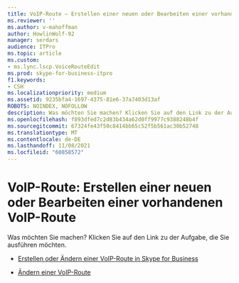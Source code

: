 ```yaml
---
title: VoIP-Route – Erstellen einer neuen oder Bearbeiten einer vorhandenen VoIP-Route
ms.reviewer: ''
ms.author: v-mahoffman
author: HowlinWolf-92
manager: serdars
audience: ITPro
ms.topic: article
ms.custom:
- ms.lync.lscp.VoiceRouteEdit
ms.prod: skype-for-business-itpro
f1.keywords:
- CSH
ms.localizationpriority: medium
ms.assetid: 9235bfa4-1697-4375-81e6-37a7403d13af
ROBOTS: NOINDEX, NOFOLLOW
description: Was möchten Sie machen? Klicken Sie auf den Link zu der Aufgabe, die Sie ausführen möchten.
ms.openlocfilehash: f893dfed7c2d83b434a62d0ff9977c9388248b4f
ms.sourcegitcommit: 67324fe43f50c8414bb65c52f5b561ac30b52748
ms.translationtype: MT
ms.contentlocale: de-DE
ms.lasthandoff: 11/08/2021
ms.locfileid: "60858572"
---
```

# <a name="voice-route-create-new-or-edit-existing"></a>VoIP-Route: Erstellen einer neuen oder Bearbeiten einer vorhandenen VoIP-Route

Was möchten Sie machen? Klicken Sie auf den Link zu der Aufgabe, die Sie ausführen möchten.

- [Erstellen oder Ändern einer VoIP-Route in Skype for Business](../../../deploy/deploy-enterprise-voice/create-or-modify-a-voice-route.md)

- [Ändern einer VoIP-Route](/previous-versions/office/lync-server-2013/lync-server-2013-modify-a-voice-route)